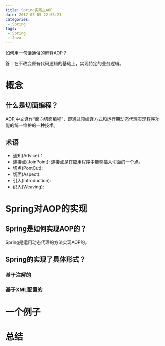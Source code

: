 ```yaml
---
title: Spring实践之AOP
date: 2017-05-05 22:55:21
categories:
 - Spring
tags:
 - Spring
 - Java
---
```


如何用一句话通俗的解释AOP？

答：在不改变原有代码逻辑的基础上，实现特定的业务逻辑。
# 概念
## 什么是切面编程？
AOP,中文译作“面向切面编程”，即通过预编译方式和运行期动态代理实现程序功能的统一维护的一种技术。
## 术语
* 通知(Advice)：
* 连接点(JoinPoint): 连接点是在应用程序中能够插入切面的一个点。
* 切点(PontCut):
* 切面(Aspect):
* 引入(Introduction):
* 织入(Weaving):

# Spring对AOP的实现
## Spring是如何实现AOP的？
Spring是运用动态代理的方法实现AOP的。

## Spring的实现了具体形式？

### 基于注解的

### 基于XML配置的

# 一个例子
##

# 总结
